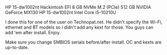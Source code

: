 HP 15-dw1002nt Hackintosh EFI
8 GB
NVMe M.2 (PCIe) 512 GB
NVIDIA GeForce MX130
HP 15-dw1002nt
Intel Core i5-10210U


I done this for one of the user on Technopat.net. He didn't specify the Wi-Fi, ethernet and BT models so i didn't add any kext for those. You guys can add 'em after install. Enjoy. 

Make sure you change SMBIOS serials before/after install. OC and kexts are up-to-date.
